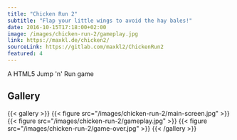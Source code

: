 ```yaml
---
title: "Chicken Run 2"
subtitle: "Flap your little wings to avoid the hay bales!"
date: 2016-10-15T17:18:00+02:00
image: /images/chicken-run-2/gameplay.jpg
link: https://maxkl.de/chicken2/
sourceLink: https://gitlab.com/maxkl2/ChickenRun2
featured: 4
---
```


A HTML5 Jump 'n' Run game

<!--more-->

## Gallery

{{< gallery >}}
    {{< figure src="/images/chicken-run-2/main-screen.jpg" >}}
    {{< figure src="/images/chicken-run-2/gameplay.jpg" >}}
    {{< figure src="/images/chicken-run-2/game-over.jpg" >}}
{{< /gallery >}}
